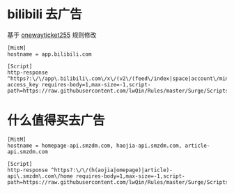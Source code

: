 # bilibili 去广告

基于 [onewayticket255](https://github.com/onewayticket255/Surge-Script) 规则修改

```
[MitM]
hostname = app.bilibili.com

[Script]
http-response ^https?:\/\/app\.bilibili\.com\/x\/(v2\/(feed\/index|space|account\/mine|view)|resource\/show\/tab)\?access_key requires-body=1,max-size=-1,script-path=https://raw.githubusercontent.com/lwQin/Rules/master/Surge/Scripts/bilibili.js
```

# 什么值得买去广告

```
[MitM]
hostname = homepage-api.smzdm.com, haojia-api.smzdm.com, article-api.smzdm.com

[Script]
http-response ^https?:\/\/(h(aojia|omepage)|article)-api\.smzdm\.com\/home requires-body=1,max-size=-1,script-path=https://raw.githubusercontent.com/lwQin/Rules/master/Surge/Scripts/smzdm.js
```
